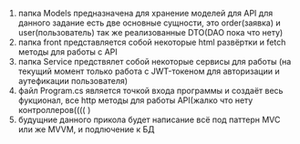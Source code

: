 1) папка Models предназначена для хранение моделей для API для данного задание есть две основные сущности, это order(заявка) и user(пользователь) так же реализованные DTO(DAO пока что нету)
2) папка front представляется собой некоторые html развёртки и fetch методы для работы с API
3) папка Service предствялет собой некоторые сервисы для работы (на текущий момент только работа с JWT-токеном для авторизации и аутефикации пользователя)
4) файл Program.cs является точкой входа программы и создаёт весь фукционал, все http методы для работы API(жалко что нету контроллеров(((( )
5) будущние данного прикола будет написание всё под паттерн MVC или же MVVM, и подлючение к БД
